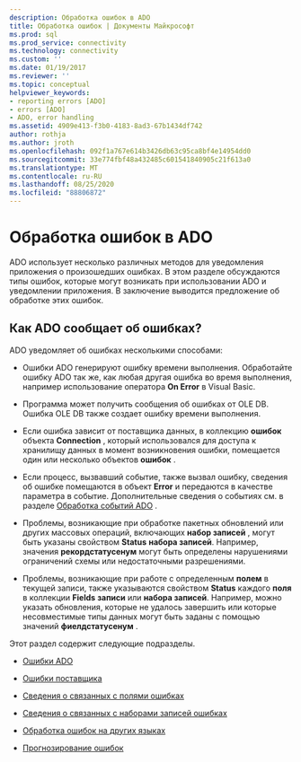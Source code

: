 ```yaml
---
description: Обработка ошибок в ADO
title: Обработка ошибок | Документы Майкрософт
ms.prod: sql
ms.prod_service: connectivity
ms.technology: connectivity
ms.custom: ''
ms.date: 01/19/2017
ms.reviewer: ''
ms.topic: conceptual
helpviewer_keywords:
- reporting errors [ADO]
- errors [ADO]
- ADO, error handling
ms.assetid: 4909e413-f3b0-4183-8ad3-67b1434df742
author: rothja
ms.author: jroth
ms.openlocfilehash: 092f1a767e614b3426db63c95ca8bf4e14954dd0
ms.sourcegitcommit: 33e774fbf48a432485c601541840905c21f613a0
ms.translationtype: MT
ms.contentlocale: ru-RU
ms.lasthandoff: 08/25/2020
ms.locfileid: "88806872"
---
```

# <a name="error-handling-in-ado"></a>Обработка ошибок в ADO
ADO использует несколько различных методов для уведомления приложения о произошедших ошибках. В этом разделе обсуждаются типы ошибок, которые могут возникать при использовании ADO и уведомлении приложения. В заключение выводится предложение об обработке этих ошибок.  
  
## <a name="how-does-ado-report-errors"></a>Как ADO сообщает об ошибках?  
 ADO уведомляет об ошибках несколькими способами:  
  
-   Ошибки ADO генерируют ошибку времени выполнения. Обработайте ошибку ADO так же, как любая другая ошибка во время выполнения, например использование оператора **On Error** в Visual Basic.  
  
-   Программа может получить сообщения об ошибках от OLE DB. Ошибка OLE DB также создает ошибку времени выполнения.  
  
-   Если ошибка зависит от поставщика данных, в коллекцию **ошибок** объекта **Connection** , который использовался для доступа к хранилищу данных в момент возникновения ошибки, помещается один или несколько объектов **ошибок** .  
  
-   Если процесс, вызвавший событие, также вызвал ошибку, сведения об ошибке помещаются в объект **Error** и передаются в качестве параметра в событие. Дополнительные сведения о событиях см. в разделе [Обработка событий ADO](./handling-ado-events.md) .  
  
-   Проблемы, возникающие при обработке пакетных обновлений или других массовых операций, включающих **набор записей** , могут быть указаны свойством **Status** **набора записей**. Например, значения **рекордстатусенум** могут быть определены нарушениями ограничений схемы или недостаточными разрешениями.  
  
-   Проблемы, возникающие при работе с определенным **полем** в текущей записи, также указываются свойством **Status** каждого **поля** в коллекции **Fields** **записи** или **набора записей**. Например, можно указать обновления, которые не удалось завершить или которые несовместимые типы данных могут быть заданы с помощью значений **фиелдстатусенум** .  
  
 Этот раздел содержит следующие подразделы.  
  
-   [Ошибки ADO](./ado-errors.md)  
  
-   [Ошибки поставщика](./provider-errors.md)  
  
-   [Сведения о связанных с полями ошибках](./field-related-error-information.md)  
  
-   [Сведения о связанных с наборами записей ошибках](./recordset-related-error-information.md)  
  
-   [Обработка ошибок на других языках](./handling-errors-in-other-languages.md)  
  
-   [Прогнозирование ошибок](./anticipating-errors.md)